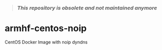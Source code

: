 > ### ***This repository is obsolete and not maintained anymore***

# armhf-centos-noip
CentOS Docker Image with noip dyndns
